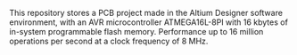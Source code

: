 This repository stores a PCB project made in the Altium Designer software environment, with an AVR microcontroller ATMEGA16L-8PI with 16 kbytes of in-system programmable flash memory.
Performance up to 16 million operations per second at a clock frequency of 8 MHz.
